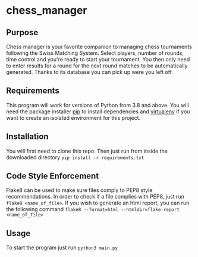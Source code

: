 # chess_manager

## Purpose

Chess manager is your favorite companion to managing chess tournaments following the Swiss Matching System.
Select players, number of rounds, time control and you're ready to start your tournament.
You then only need to enter results for a round for the next round matches to be automatically generated.
Thanks to its database you can pick up were you left off.

## Requirements

This program will work for versions of Python from 3.8 and above. You will need the package installer [pip](https://pypi.org/project/pip/) to install dependencies and [virtualenv](https://pypi.org/project/virtualenv/#description) if you want to create an isolated environment for this project.

## Installation

You will first need to clone this repo. Then just run from inside the downloaded directory `pip install -r requirements.txt`

## Code Style Enforcement

Flake8 can be used to make sure files comply to PEP8 style recommendations. In order to check
if a file complies with PEP8, just run `flake8 <name_of_file>`.
If you wish to generate an html report, you can run the following command `flake8 --format=html --htmldir=flake-report <name_of_file>`

## Usage

To start the program just run `python3 main.py`
